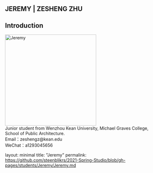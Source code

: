 ## JEREMY | ZESHENG ZHU


## Introduction
<img alt="Jeremy" src="https://github.com/steenblikrs/2021-Spring-Studio/blob/gh-pages/students/Jeremy/af5db22314ccc5d2a2b96e0d3f5ba35.jpg?raw=true" width="300">
<br>
Junior student from Wenzhou Kean University, Michael Graves College, School of Public Architecture.
<br>
Email：zeshengz@kean.edu
<br>
WeChat：a1293045656

layout: minimal 
title: "Jeremy" 
permalink: https://github.com/steenblikrs/2021-Spring-Studio/blob/gh-pages/students/Jeremy/Jeremy.md


